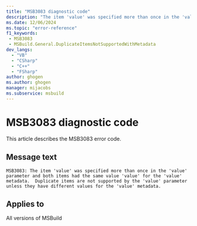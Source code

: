 ```yaml
---
title: "MSB3083 diagnostic code"
description: "The item 'value' was specified more than once in the 'value' parameter and both items had the same value 'value' for the 'value' metadata.  Duplicate items are not supported by the 'value' parameter unless they have different values for the 'value' metadata."
ms.date: 12/06/2024
ms.topic: "error-reference"
f1_keywords:
 - MSB3083
 - MSBuild.General.DuplicateItemsNotSupportedWithMetadata
dev_langs:
  - "VB"
  - "CSharp"
  - "C++"
  - "FSharp"
author: ghogen
ms.author: ghogen
manager: mijacobs
ms.subservice: msbuild
---
```


# MSB3083 diagnostic code

<!-- :::ErrorDefinitionDescription::: -->
<!-- :::editable-content name="introDescription"::: -->
This article describes the MSB3083 error code.
<!-- :::editable-content-end::: -->

## Message text

```output
MSB3083: The item 'value' was specified more than once in the 'value' parameter and both items had the same value 'value' for the 'value' metadata.  Duplicate items are not supported by the 'value' parameter unless they have different values for the 'value' metadata.
```

<!-- :::editable-content name="postOutputDescription"::: -->
<!--
{StrBegin="MSB3083: "}
-->
<!-- :::editable-content-end::: -->
<!-- :::ErrorDefinitionDescription-end::: -->

## Applies to

All versions of MSBuild
